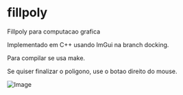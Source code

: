 # fillpoly
Fillpoly para computacao grafica

Implementado em C++ usando ImGui na branch docking.

Para compilar se usa make.

Se quiser finalizar o poligono, use o botao direito do mouse.

![Image](https://github.com/user-attachments/assets/95c28642-d308-46ff-be1a-1ba01e89b9a7)
